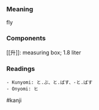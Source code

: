 ### Meaning

fly

### Components

[[升]]: measuring box; 1.8 liter

### Readings

```
- Kunyomi: と.ぶ、と.ばす、-と.ばす
- Onyomi: ヒ
```

#kanji